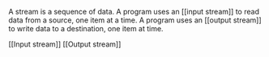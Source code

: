 A stream is a sequence of data.
A program uses an [[input stream]] to read data from a source, one item at a time.
A program uses an [[output stream]] to write data to a destination, one item at time.

[[Input stream]]
[[Output stream]]

